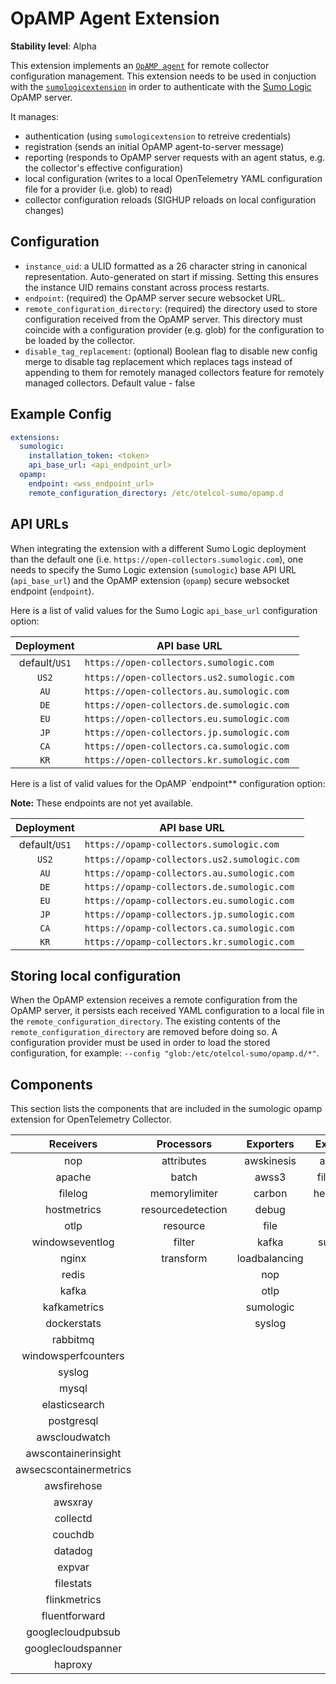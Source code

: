 # OpAMP Agent Extension

**Stability level**: Alpha

This extension implements an [`OpAMP agent`][opamp_spec] for remote collector
configuration management. This extension needs to be used in conjuction with the
[`sumologicextension`][sumologicextension] in order to authenticate with the
[Sumo Logic][sumologic] OpAMP server.

It manages:

- authentication (using `sumologicextension` to retreive credentials)
- registration (sends an initial OpAMP agent-to-server message)
- reporting (responds to OpAMP server requests with an agent status, e.g. the
  collector's effective configuration)
- local configuration (writes to a local OpenTelemetry YAML configuration file
  for a provider (i.e. glob) to read)
- collector configuration reloads (SIGHUP reloads on local configuration changes)

[opamp_spec]: https://github.com/open-telemetry/opamp-spec/blob/main/specification.md#opamp-open-agent-management-protocol
[sumologicextension]: https://github.com/open-telemetry/opentelemetry-collector-contrib/blob/v0.127.0/extension/sumologicextension
[sumologic]: https://www.sumologic.com/

## Configuration

- `instance_uid`: a ULID formatted as a 26 character string in canonical
  representation. Auto-generated on start if missing. Setting this ensures the
  instance UID remains constant across process restarts.
- `endpoint`: (required) the OpAMP server secure websocket URL.
- `remote_configuration_directory`: (required) the directory used to store
  configuration received from the OpAMP server. This directory must coincide
  with a configuration provider (e.g. glob) for the configuration to be loaded
  by the collector.
- `disable_tag_replacement`: (optional) Boolean flag to disable new config merge
to disable tag replacement which replaces tags instead of appending to them for remotely managed collectors
  feature for remotely managed collectors. Default value - false

## Example Config

```yaml
extensions:
  sumologic:
    installation_token: <token>
    api_base_url: <api_endpoint_url>
  opamp:
    endpoint: <wss_endpoint_url>
    remote_configuration_directory: /etc/otelcol-sumo/opamp.d
```

## API URLs

When integrating the extension with a different Sumo Logic deployment than the
default one (i.e. `https://open-collectors.sumologic.com`), one needs to specify
the Sumo Logic extension (`sumologic`) base API URL (`api_base_url`) and the
OpAMP extension (`opamp`) secure websocket endpoint (`endpoint`).

Here is a list of valid values for the Sumo Logic `api_base_url` configuration
option:

|  Deployment   | API base URL                                |
| :-----------: | ------------------------------------------- |
| default/`US1` | `https://open-collectors.sumologic.com`     |
|     `US2`     | `https://open-collectors.us2.sumologic.com` |
|     `AU`      | `https://open-collectors.au.sumologic.com`  |
|     `DE`      | `https://open-collectors.de.sumologic.com`  |
|     `EU`      | `https://open-collectors.eu.sumologic.com`  |
|     `JP`      | `https://open-collectors.jp.sumologic.com`  |
|     `CA`      | `https://open-collectors.ca.sumologic.com`  |
|     `KR`      | `https://open-collectors.kr.sumologic.com`  |

Here is a list of valid values for the OpAMP `endpoint** configuration option:

**Note:** These endpoints are not yet available.

|  Deployment   | API base URL                                 |
| :-----------: | -------------------------------------------- |
| default/`US1` | `https://opamp-collectors.sumologic.com`     |
|     `US2`     | `https://opamp-collectors.us2.sumologic.com` |
|     `AU`      | `https://opamp-collectors.au.sumologic.com`  |
|     `DE`      | `https://opamp-collectors.de.sumologic.com`  |
|     `EU`      | `https://opamp-collectors.eu.sumologic.com`  |
|     `JP`      | `https://opamp-collectors.jp.sumologic.com`  |
|     `CA`      | `https://opamp-collectors.ca.sumologic.com`  |
|     `KR`      | `https://opamp-collectors.kr.sumologic.com`  |

## Storing local configuration

When the OpAMP extension receives a remote configuration from the OpAMP server,
it persists each received YAML configuration to a local file in the
`remote_configuration_directory`. The existing contents of the
`remote_configuration_directory` are removed before doing so. A configuration
provider must be used in order to load the stored configuration, for example:
`--config "glob:/etc/otelcol-sumo/opamp.d/*"`.

## Components

This section lists the components that are included in the sumologic opamp extension for OpenTelemetry Collector.

|       Receivers        |    Processors     |   Exporters   | Extensions  | Connectors |
| :--------------------: | :---------------: | :-----------: | :---------: | :--------: |
|          nop           |    attributes     |  awskinesis   |  awsproxy   |            |
|         apache         |       batch       |     awss3     | filestorage |            |
|        filelog         |   memorylimiter   |    carbon     | healthcheck |            |
|      hostmetrics       | resourcedetection |     debug     |    opamp    |            |
|          otlp          |     resource      |     file      |    pprof    |            |
|    windowseventlog     |      filter       |     kafka     |  sumologic  |            |
|         nginx          |     transform     | loadbalancing |             |            |
|         redis          |                   |      nop      |             |            |
|         kafka          |                   |     otlp      |             |            |
|      kafkametrics      |                   |   sumologic   |             |            |
|      dockerstats       |                   |    syslog     |             |            |
|        rabbitmq        |                   |               |             |            |
|  windowsperfcounters   |                   |               |             |            |
|         syslog         |                   |               |             |            |
|         mysql          |                   |               |             |            |
|     elasticsearch      |                   |               |             |            |
|       postgresql       |                   |               |             |            |
|     awscloudwatch      |                   |               |             |            |
|  awscontainerinsight   |                   |               |             |            |
| awsecscontainermetrics |                   |               |             |            |
|      awsfirehose       |                   |               |             |            |
|        awsxray         |                   |               |             |            |
|        collectd        |                   |               |             |            |
|        couchdb         |                   |               |             |            |
|        datadog         |                   |               |             |            |
|         expvar         |                   |               |             |            |
|       filestats        |                   |               |             |            |
|      flinkmetrics      |                   |               |             |            |
|     fluentforward      |                   |               |             |            |
|   googlecloudpubsub    |                   |               |             |            |
|   googlecloudspanner   |                   |               |             |            |
|        haproxy         |                   |               |             |            |
